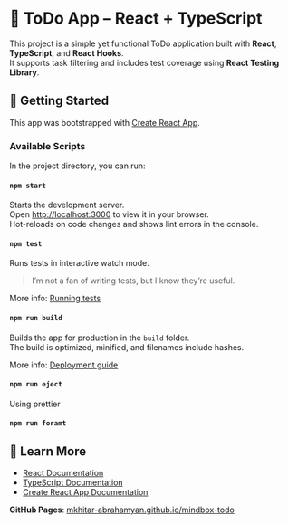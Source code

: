 # 📝 ToDo App – React + TypeScript

This project is a simple yet functional ToDo application built with **React**, **TypeScript**, and **React Hooks**.  
It supports task filtering and includes test coverage using **React Testing Library**.

## 🚀 Getting Started

This app was bootstrapped with [Create React App](https://github.com/facebook/create-react-app).

### Available Scripts

In the project directory, you can run:

#### `npm start`

Starts the development server.  
Open [http://localhost:3000](http://localhost:3000) to view it in your browser.  
Hot-reloads on code changes and shows lint errors in the console.

#### `npm test`

Runs tests in interactive watch mode.
> I’m not a fan of writing tests, but I know they’re useful.

More info: [Running tests](https://facebook.github.io/create-react-app/docs/running-tests)

#### `npm run build`

Builds the app for production in the `build` folder.  
The build is optimized, minified, and filenames include hashes.

More info: [Deployment guide](https://facebook.github.io/create-react-app/docs/deployment)

#### `npm run eject`

Using prettier

#### `npm run foramt`

## 🧠 Learn More

- [React Documentation](https://reactjs.org/)
- [TypeScript Documentation](https://www.typescriptlang.org/docs/)
- [Create React App Documentation](https://facebook.github.io/create-react-app/docs/getting-started)

**GitHub Pages**: [mkhitar-abrahamyan.github.io/mindbox-todo](https://mkhitar-abrahamyan.github.io/mindbox-todo/)
